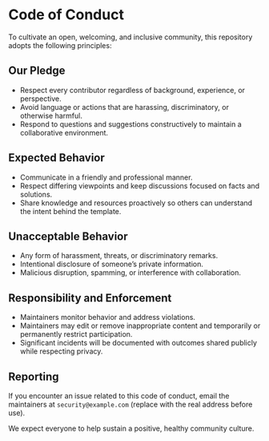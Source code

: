 # Code of Conduct

To cultivate an open, welcoming, and inclusive community, this repository adopts the following principles:

## Our Pledge
- Respect every contributor regardless of background, experience, or perspective.
- Avoid language or actions that are harassing, discriminatory, or otherwise harmful.
- Respond to questions and suggestions constructively to maintain a collaborative environment.

## Expected Behavior
- Communicate in a friendly and professional manner.
- Respect differing viewpoints and keep discussions focused on facts and solutions.
- Share knowledge and resources proactively so others can understand the intent behind the template.

## Unacceptable Behavior
- Any form of harassment, threats, or discriminatory remarks.
- Intentional disclosure of someone’s private information.
- Malicious disruption, spamming, or interference with collaboration.

## Responsibility and Enforcement
- Maintainers monitor behavior and address violations.
- Maintainers may edit or remove inappropriate content and temporarily or permanently restrict participation.
- Significant incidents will be documented with outcomes shared publicly while respecting privacy.

## Reporting
If you encounter an issue related to this code of conduct, email the maintainers at `security@example.com` (replace with the real address before use).

We expect everyone to help sustain a positive, healthy community culture.